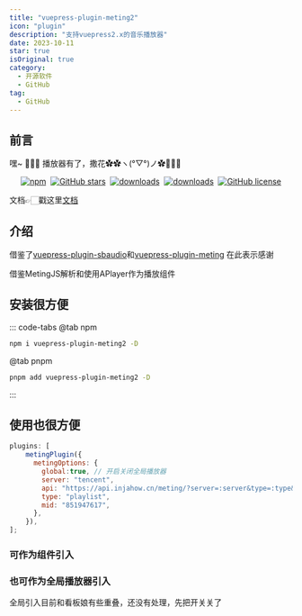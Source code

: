 ```yaml
---
title: "vuepress-plugin-meting2"
icon: "plugin"
description: "支持vuepress2.x的音乐播放器"
date: 2023-10-11
star: true
isOriginal: true
category:
  - 开源软件
  - GitHub
tag:
  - GitHub
---
```

## 前言
嘿~
:cake::cake::cake: 播放器有了，撒花✿✿ヽ(°▽°)ノ✿:tada::tada::tada:
<p align="center">
   <a href="https://www.npmjs.com/package/vuepress-plugin-meting2" target="_blank"><img alt="npm" src="https://img.shields.io/npm/v/vuepress-plugin-meting2.svg"></a>&nbsp
   <a href="https://github.com/moefyit/vuepress-plugin-meting2/stargazers" target="_blank"><img alt="GitHub stars" src="https://img.shields.io/github/stars/oragekk/vuepress-plugin-meting2"></a>&nbsp
   <a href="https://www.npmjs.com/package/vuepress-plugin-meting2" target="_blank"><img alt="downloads" src="https://img.shields.io/npm/dt/vuepress-plugin-meting2.svg"></a>&nbsp
   <a href="https://www.npmjs.com/package/vuepress-plugin-meting2" target="_blank"><img alt="downloads" src="https://img.shields.io/npm/dm/vuepress-plugin-meting2.svg"></a>&nbsp
   <a href="https://github.com/oragekk/vuepress-plugin-meting2/blob/main/LICENSE" target="_blank"><img alt="GitHub license" src="https://img.shields.io/github/license/oragekk/vuepress-plugin-meting2"></a>
</p>

文档👉🏻戳这里[文档](https://github.com/OrageKK/vuepress-plugin-meting2)

## 介绍
借鉴了[vuepress-plugin-sbaudio](https://github.com/u2sb/vuepress-plugin-sbaudio)和[vuepress-plugin-meting](https://github.com/moefyit/vuepress-plugin-meting) 在此表示感谢 <Badge text="Thanks" type="warning" />

借鉴MetingJS解析和使用APlayer作为播放组件

## 安装很方便
::: code-tabs
@tab npm
```bash
npm i vuepress-plugin-meting2 -D
```

@tab pnpm
```bash
pnpm add vuepress-plugin-meting2 -D
```
:::


## 使用也很方便
```javascript
plugins: [
    metingPlugin({
      metingOptions: {
        global:true, // 开启关闭全局播放器
        server: "tencent",
        api: "https://api.injahow.cn/meting/?server=:server&type=:type&id=:id&auth=:auth&r=:r",
        type: "playlist",
        mid: "851947617",
      },
    }),
];
```
### 可作为组件引入
<Meting auto="https://y.qq.com/n/ryqq/songDetail/003UTVCN0QvffG" api="https://api.injahow.cn/meting/?server=:server&type=:type&id=:id&auth=:auth&r=:r"/>

### 也可作为全局播放器引入
全局引入目前和看板娘有些重叠，还没有处理，先把开关关了